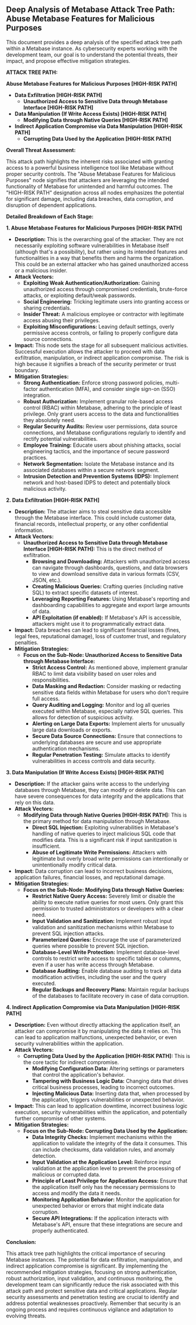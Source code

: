 ## Deep Analysis of Metabase Attack Tree Path: Abuse Metabase Features for Malicious Purposes

This document provides a deep analysis of the specified attack tree path within a Metabase instance. As cybersecurity experts working with the development team, our goal is to understand the potential threats, their impact, and propose effective mitigation strategies.

**ATTACK TREE PATH:**

**Abuse Metabase Features for Malicious Purposes [HIGH-RISK PATH]**

*   **Data Exfiltration [HIGH-RISK PATH]**
    *   **Unauthorized Access to Sensitive Data through Metabase Interface [HIGH-RISK PATH]**
*   **Data Manipulation (If Write Access Exists) [HIGH-RISK PATH]**
    *   **Modifying Data through Native Queries [HIGH-RISK PATH]**
*   **Indirect Application Compromise via Data Manipulation [HIGH-RISK PATH]**
    *   **Corrupting Data Used by the Application [HIGH-RISK PATH]**

**Overall Threat Assessment:**

This attack path highlights the inherent risks associated with granting access to a powerful business intelligence tool like Metabase without proper security controls. The "Abuse Metabase Features for Malicious Purposes" node signifies that attackers are leveraging the intended functionality of Metabase for unintended and harmful outcomes. The "HIGH-RISK PATH" designation across all nodes emphasizes the potential for significant damage, including data breaches, data corruption, and disruption of dependent applications.

**Detailed Breakdown of Each Stage:**

**1. Abuse Metabase Features for Malicious Purposes [HIGH-RISK PATH]**

* **Description:** This is the overarching goal of the attacker. They are not necessarily exploiting software vulnerabilities in Metabase itself (although that's a possibility), but rather using its intended features and functionalities in a way that benefits them and harms the organization. This could be an external attacker who has gained unauthorized access or a malicious insider.
* **Attack Vectors:**
    * **Exploiting Weak Authentication/Authorization:**  Gaining unauthorized access through compromised credentials, brute-force attacks, or exploiting default/weak passwords.
    * **Social Engineering:** Tricking legitimate users into granting access or sharing credentials.
    * **Insider Threat:** A malicious employee or contractor with legitimate access abusing their privileges.
    * **Exploiting Misconfigurations:**  Leaving default settings, overly permissive access controls, or failing to properly configure data source connections.
* **Impact:** This node sets the stage for all subsequent malicious activities. Successful execution allows the attacker to proceed with data exfiltration, manipulation, or indirect application compromise. The risk is high because it signifies a breach of the security perimeter or trust boundary.
* **Mitigation Strategies:**
    * **Strong Authentication:** Enforce strong password policies, multi-factor authentication (MFA), and consider single sign-on (SSO) integration.
    * **Robust Authorization:** Implement granular role-based access control (RBAC) within Metabase, adhering to the principle of least privilege. Only grant users access to the data and functionalities they absolutely need.
    * **Regular Security Audits:** Review user permissions, data source connections, and Metabase configurations regularly to identify and rectify potential vulnerabilities.
    * **Employee Training:** Educate users about phishing attacks, social engineering tactics, and the importance of secure password practices.
    * **Network Segmentation:**  Isolate the Metabase instance and its associated databases within a secure network segment.
    * **Intrusion Detection and Prevention Systems (IDPS):** Implement network and host-based IDPS to detect and potentially block malicious activity.

**2. Data Exfiltration [HIGH-RISK PATH]**

* **Description:** The attacker aims to steal sensitive data accessible through the Metabase interface. This could include customer data, financial records, intellectual property, or any other confidential information.
* **Attack Vectors:**
    * **Unauthorized Access to Sensitive Data through Metabase Interface [HIGH-RISK PATH]:** This is the direct method of exfiltration.
        * **Browsing and Downloading:** Attackers with unauthorized access can navigate through dashboards, questions, and data browsers to view and download sensitive data in various formats (CSV, JSON, etc.).
        * **Creating Malicious Queries:** Crafting queries (including native SQL) to extract specific datasets of interest.
        * **Leveraging Reporting Features:** Using Metabase's reporting and dashboarding capabilities to aggregate and export large amounts of data.
        * **API Exploitation (if enabled):**  If Metabase's API is accessible, attackers might use it to programmatically extract data.
* **Impact:** Data breaches can lead to significant financial losses (fines, legal fees, reputational damage), loss of customer trust, and regulatory penalties.
* **Mitigation Strategies:**
    * **Focus on the Sub-Node: Unauthorized Access to Sensitive Data through Metabase Interface:**
        * **Strict Access Control:**  As mentioned above, implement granular RBAC to limit data visibility based on user roles and responsibilities.
        * **Data Masking and Redaction:**  Consider masking or redacting sensitive data fields within Metabase for users who don't require full access.
        * **Query Auditing and Logging:**  Monitor and log all queries executed within Metabase, especially native SQL queries. This allows for detection of suspicious activity.
        * **Alerting on Large Data Exports:** Implement alerts for unusually large data downloads or exports.
        * **Secure Data Source Connections:** Ensure that connections to underlying databases are secure and use appropriate authentication mechanisms.
        * **Regular Penetration Testing:**  Simulate attacks to identify vulnerabilities in access controls and data security.

**3. Data Manipulation (If Write Access Exists) [HIGH-RISK PATH]**

* **Description:** If the attacker gains write access to the underlying databases through Metabase, they can modify or delete data. This can have severe consequences for data integrity and the applications that rely on this data.
* **Attack Vectors:**
    * **Modifying Data through Native Queries [HIGH-RISK PATH]:** This is the primary method for data manipulation through Metabase.
        * **Direct SQL Injection:**  Exploiting vulnerabilities in Metabase's handling of native queries to inject malicious SQL code that modifies data. This is a significant risk if input sanitization is insufficient.
        * **Abuse of Legitimate Write Permissions:**  Attackers with legitimate but overly broad write permissions can intentionally or unintentionally modify critical data.
* **Impact:** Data corruption can lead to incorrect business decisions, application failures, financial losses, and reputational damage.
* **Mitigation Strategies:**
    * **Focus on the Sub-Node: Modifying Data through Native Queries:**
        * **Restrict Native Query Access:**  Severely limit or disable the ability to execute native queries for most users. Only grant this permission to trusted administrators or developers with a clear need.
        * **Input Validation and Sanitization:**  Implement robust input validation and sanitization mechanisms within Metabase to prevent SQL injection attacks.
        * **Parameterized Queries:**  Encourage the use of parameterized queries where possible to prevent SQL injection.
        * **Database-Level Write Protection:**  Implement database-level controls to restrict write access to specific tables or columns, even if a user has write access through Metabase.
        * **Database Auditing:**  Enable database auditing to track all data modification activities, including the user and the query executed.
        * **Regular Backups and Recovery Plans:**  Maintain regular backups of the databases to facilitate recovery in case of data corruption.

**4. Indirect Application Compromise via Data Manipulation [HIGH-RISK PATH]**

* **Description:** Even without directly attacking the application itself, an attacker can compromise it by manipulating the data it relies on. This can lead to application malfunctions, unexpected behavior, or even security vulnerabilities within the application.
* **Attack Vectors:**
    * **Corrupting Data Used by the Application [HIGH-RISK PATH]:** This is the core tactic for indirect compromise.
        * **Modifying Configuration Data:** Altering settings or parameters that control the application's behavior.
        * **Tampering with Business Logic Data:** Changing data that drives critical business processes, leading to incorrect outcomes.
        * **Injecting Malicious Data:** Inserting data that, when processed by the application, triggers vulnerabilities or unexpected behavior.
* **Impact:** This can lead to application downtime, incorrect business logic execution, security vulnerabilities within the application, and potentially further compromise of other systems.
* **Mitigation Strategies:**
    * **Focus on the Sub-Node: Corrupting Data Used by the Application:**
        * **Data Integrity Checks:** Implement mechanisms within the application to validate the integrity of the data it consumes. This can include checksums, data validation rules, and anomaly detection.
        * **Input Validation at the Application Level:**  Reinforce input validation at the application level to prevent the processing of malicious or corrupted data.
        * **Principle of Least Privilege for Application Access:**  Ensure that the application itself only has the necessary permissions to access and modify the data it needs.
        * **Monitoring Application Behavior:**  Monitor the application for unexpected behavior or errors that might indicate data corruption.
        * **Secure API Integrations:** If the application interacts with Metabase's API, ensure that these integrations are secure and properly authenticated.

**Conclusion:**

This attack tree path highlights the critical importance of securing Metabase instances. The potential for data exfiltration, manipulation, and indirect application compromise is significant. By implementing the recommended mitigation strategies, focusing on strong authentication, robust authorization, input validation, and continuous monitoring, the development team can significantly reduce the risk associated with this attack path and protect sensitive data and critical applications. Regular security assessments and penetration testing are crucial to identify and address potential weaknesses proactively. Remember that security is an ongoing process and requires continuous vigilance and adaptation to evolving threats.
